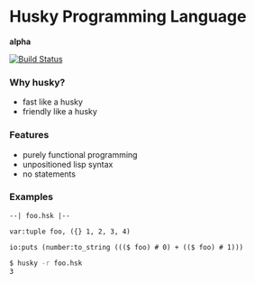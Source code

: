 Husky Programming Language
==========================

**alpha**

[![Build Status](https://travis-ci.org/mishavetl/huskylang.svg?branch=master)](https://travis-ci.org/mishavetl/huskylang)

### Why husky?

 * fast like a husky
 * friendly like a husky

### Features

 * purely functional programming
 * unpositioned lisp syntax
 * no statements

### Examples

```
--| foo.hsk |--

var:tuple foo, ({} 1, 2, 3, 4)

io:puts (number:to_string ((($ foo) # 0) + (($ foo) # 1)))
```

```bash
$ husky -r foo.hsk
3
```

